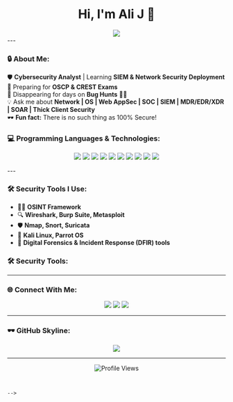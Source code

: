 <h1 align="center">Hi, I'm Ali J 👋</h1>
<div align="center">
  <img src="https://readme-typing-svg.herokuapp.com?font=Fira+Code&weight=500&size=24&pause=1000&color=00FF00&center=true&vCenter=true&width=550&lines=🔒+Cybersecurity+Analyst;🕵️‍♂️+Ethical+Hacker;⚔️+Threat+Intelligence+Researcher;💻+Red+Teamer+%7C+Blue+Teamer;🚀+Tech+Enthusiast" />
</div>
---

### 🔒 About Me:  
🛡️ **Cybersecurity Analyst** | Learning **SIEM & Network Security Deployment**  
🎯 Preparing for **OSCP & CREST Exams**  
🤝 Disappearing for days on **Bug Hunts** 🕵️‍♂️  
💡 Ask me about **Network | OS | Web AppSec | SOC | SIEM | MDR/EDR/XDR | SOAR | Thick Client Security**  
🕶️ **Fun fact:** There is no such thing as 100% Secure!  




### 💻 Programming Languages & Technologies:  
<p align="center">
  <img src="https://img.shields.io/badge/Python-3776AB?style=for-the-badge&logo=python&logoColor=white" />
  <img src="https://img.shields.io/badge/Bash-4EAA25?style=for-the-badge&logo=gnu-bash&logoColor=white" />
  <img src="https://img.shields.io/badge/PowerShell-5391FE?style=for-the-badge&logo=powershell&logoColor=white" />
  <img src="https://img.shields.io/badge/JavaScript-F7DF1E?style=for-the-badge&logo=javascript&logoColor=black" />
  <img src="https://img.shields.io/badge/C-00599C?style=for-the-badge&logo=c&logoColor=white" />
  <img src="https://img.shields.io/badge/C++-00599C?style=for-the-badge&logo=c%2B%2B&logoColor=white" />
  <img src="https://img.shields.io/badge/PHP-777BB4?style=for-the-badge&logo=php&logoColor=white" />
  <img src="https://img.shields.io/badge/Linux-FCC624?style=for-the-badge&logo=linux&logoColor=black" />
  <img src="https://img.shields.io/badge/SQL-4479A1?style=for-the-badge&logo=postgresql&logoColor=white" />
  <img src="https://img.shields.io/badge/Go-00ADD8?style=for-the-badge&logo=go&logoColor=white" />
</p>
---

### 🛠️ Security Tools I Use:
- 🕵️‍♂️ **OSINT Framework**
- 🔍 **Wireshark, Burp Suite, Metasploit**
- 🛡️ **Nmap, Snort, Suricata**
- 🔐 **Kali Linux, Parrot OS**
- 📜 **Digital Forensics & Incident Response (DFIR) tools**


### 🛠️ Security Tools:


---

### 🌐 Connect With Me:
<p align="center">
  <a href="https://linkedin.com/in/yourprofile"><img src="https://img.shields.io/badge/LinkedIn-0A66C2?style=for-the-badge&logo=linkedin&logoColor=white" /></a>
  <a href="https://twitter.com/yourprofile"><img src="https://img.shields.io/badge/Twitter-1DA1F2?style=for-the-badge&logo=twitter&logoColor=white" /></a>
  <a href="mailto:your.email@example.com"><img src="https://img.shields.io/badge/Email-D14836?style=for-the-badge&logo=gmail&logoColor=white" /></a>
</p>

---

### 🕶️ GitHub Skyline:
<p align="center">
  <a href="https://skyline.github.com/yourusername/2024"><img src="https://img.shields.io/badge/GitHub%20Skyline-FF69B4?style=for-the-badge&logo=github&logoColor=white" /></a>
</p>

---

<p align="center">
  <img src="https://komarev.com/ghpvc/?username=yourusername&label=Profile%20Views&color=blue&style=flat" alt="Profile Views" />
</p>

```


-->
